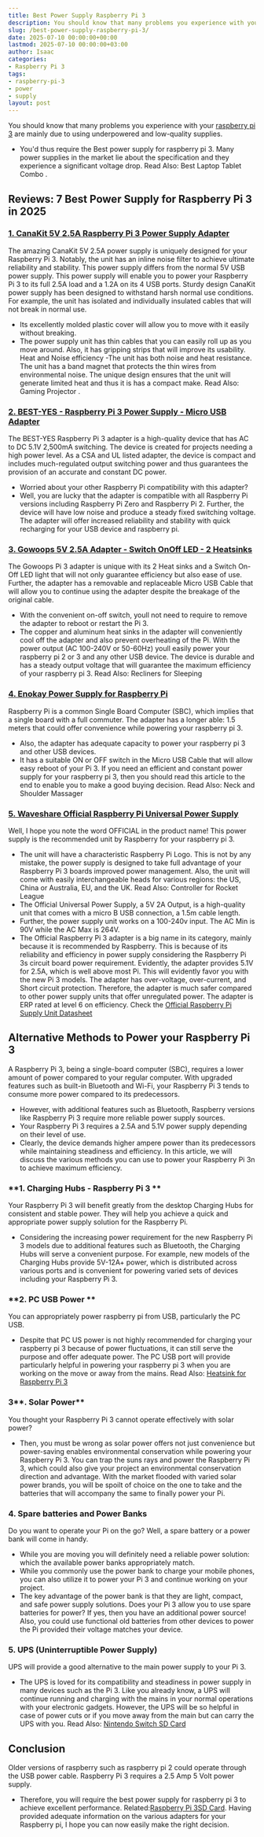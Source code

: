 ```yaml
---
title: Best Power Supply Raspberry Pi 3
description: You should know that many problems you experience with your raspberry pi 3-specs-benchmarks are mainly due to using underpowered and low-quality supplies. -...
slug: /best-power-supply-raspberry-pi-3/
date: 2025-07-10 00:00:00+00:00
lastmod: 2025-07-10 00:00:00+03:00
author: Isaac
categories:
- Raspberry Pi 3
tags:
- raspberry-pi-3
- power
- supply
layout: post
---
```

You should know that many problems you experience with your
[raspberry pi 3](https://www.raspberrypi.org/magpi/[raspberry-pi-3](https://pestpolicy.com/best-heatsink-for-raspberry-pi-3/)-specs-benchmarks/)
are mainly due to using underpowered and low-quality supplies.
- You'd thus require the Best power supply for raspberry pi 3.
Many power supplies in the market lie about the specification and they experience a significant voltage drop. Read Also:
Best Laptop Tablet Combo
.
## Reviews: 7 Best Power Supply for Raspberry Pi 3 in 2025
### [1. CanaKit 5V 2.5A Raspberry Pi 3 Power Supply Adapter](https://www.amazon.com/dp/B00MARDJZ4/?tag=p-policy-20)
The amazing CanaKit 5V 2.5A power supply is uniquely designed for your Raspberry Pi 3. Notably, the unit has an inline noise filter to achieve ultimate reliability and stability.
This power supply differs from the normal 5V USB power supply. This power supply will enable you to power your Raspberry Pi 3 to its full 2.5A load and a 1.2A on its 4 USB ports.
Sturdy design
CanaKit power supply has been designed to withstand harsh normal use conditions. For example, the unit has isolated and individually insulated cables that will not break in normal use.
- Its excellently molded plastic cover will allow you to move with it easily without breaking.
- The power supply unit has thin cables that you can easily roll up as you move around. Also, it has gripping strips that will improve its usability.
Heat and Noise efficiency -The unit has both noise and heat resistance. The unit has a band magnet that protects the thin wires from environmental noise.
The unique design ensures that the unit will generate limited heat and thus it is has a compact make. Read Also:
Gaming Projector
.
### [2. BEST-YES - Raspberry Pi 3 Power Supply - Micro USB Adapter](https://www.amazon.com/dp/B0719SX3GC/?tag=p-policy-20)
The BEST-YES Raspberry Pi 3 adapter is a high-quality device that has AC to DC 5.1V 2,500mA switching. The device is created for projects needing a high power level.
As a CSA and UL listed adapter, the device is compact and includes much-regulated output switching power and thus guarantees the provision of an accurate and constant DC power.
- Worried about your other Raspberry Pi compatibility with this adapter?
- Well, you are lucky that the adapter is compatible with all Raspberry Pi versions including Raspberry Pi Zero and Raspberry Pi 2.
Further, the device will have low noise and produce a steady fixed switching voltage. The adapter will offer increased reliability and stability with quick recharging for your USB device and raspberry pi.
### [3. Gowoops 5V 2.5A Adapter - Switch OnOff LED - 2 Heatsinks](https://www.amazon.com/dp/B01FM0XOH8/?tag=p-policy-20)
The Gowoops Pi 3 adapter is unique with its 2 Heat sinks and a Switch On-Off LED light that will not only guarantee efficiency but also ease of use.
Further, the adapter has a removable and replaceable Micro USB Cable that will allow you to continue using the adapter despite the breakage of the original cable.
- With the convenient on-off switch, youll not need to require to remove the adapter to reboot or restart the Pi 3.
- The copper and aluminum heat sinks in the adapter will conveniently cool off the adapter and also prevent overheating of the Pi.
With the power output (AC 100-240V or 50-60Hz) youll easily power your raspberry pi 2 or 3 and any other USB device.
The device is durable and has a steady output voltage that will guarantee the maximum efficiency of your raspberry pi 3.
Read Also:
Recliners for Sleeping
### [4. Enokay Power Supply for Raspberry Pi](https://www.amazon.com/dp/B01MZX466R/?tag=p-policy-20)
Raspberry Pi is a common Single Board Computer (SBC), which implies that a single board with a full commuter.
The adapter has a longer able: 1.5 meters that could offer convenience while powering your raspberry pi 3.
- Also, the adapter has adequate capacity to power your raspberry pi 3 and other USB devices.
- It has a suitable ON or OFF switch in the Micro USB Cable that will allow easy reboot of your Pi 3.
If you need an efficient and constant power supply for your raspberry pi 3, then you should read this article to the end to enable you to make a good buying decision.
Read Also:
Neck and Shoulder Massager
### [5. Waveshare Official Raspberry Pi Universal Power Supply](https://www.amazon.com/dp/product/B0817VCRNQ/?t=p-policy-20)
Well, I hope you note the word OFFICIAL in the product name! This power supply is the recommended unit by Raspberry for your raspberry pi 3.
- The unit will have a characteristic Raspberry Pi Logo.
This is not by any mistake, the power supply is designed to take full advantage of your Raspberry Pi 3 boards improved power management.
Also, the unit will come with easily interchangeable heads for various regions: the US, China or Australia, EU, and the UK. Read Also:
Controller for Rocket League
- The Official Universal Power Supply, a 5V 2A Output, is a high-quality unit that comes with a micro B USB connection, a 1.5m cable length.
- Further, the power supply unit works on a 100-240v input. The AC Min is 90V while the AC Max is 264V.
- The Official Raspberry Pi 3 adapter is a big name in its category, mainly because it is recommended by Raspberry.
This is because of its reliability and efficiency in power supply considering the Raspberry Pi 3s circuit board power requirement. Evidently, the adapter provides 5.1V for 2.5A, which is well above most Pi.
This will evidently favor you with the new Pi 3 models. The adapter has over-voltage, over-current, and Short circuit protection.
Therefore, the adapter is much safer compared to other power supply units that offer unregulated power. The adapter is ERP rated at level 6 on efficiency. Check the
[Official Raspberry Pi Supply Unit Datasheet](https://www.modmypi.com/download/T5875DV.PDF)
## Alternative Methods to Power your Raspberry Pi 3
A Raspberry Pi 3, being a single-board computer (SBC), requires a lower amount of power compared to your regular computer.
With upgraded features such as built-in Bluetooth and Wi-Fi, your Raspberry Pi 3 tends to consume more power compared to its predecessors.
- However, with additional features such as Bluetooth, Raspberry versions like Raspberry Pi 3 require more reliable power supply sources.
- Your Raspberry Pi 3 requires a 2.5A and 5.1V power supply depending on their level of use.
- Clearly, the device demands higher ampere power than its predecessors while maintaining steadiness and efficiency.
In this article, we will discuss the various methods you can use to power your Raspberry Pi 3n to achieve maximum efficiency.
### **1. Charging Hubs - Raspberry Pi 3 **
Your Raspberry Pi 3 will benefit greatly from the desktop Charging Hubs for consistent and stable power. They will help you achieve a quick and appropriate power supply solution for the Raspberry Pi.
- Considering the increasing power requirement for the new Raspberry Pi 3 models due to additional features such as Bluetooth, the Charging Hubs will serve a convenient purpose.
For example, new models of the Charging Hubs provide 5V-12A+ power, which is distributed across various ports and is convenient for powering varied sets of devices including your Raspberry Pi 3.
### **2. PC USB Power **
You can appropriately power raspberry pi from USB, particularly the PC USB.
- Despite that PC US power is not highly recommended for charging your raspberry pi 3 because of power fluctuations, it can still serve the purpose and offer adequate power.
The PC USB port will provide particularly helpful in powering your raspberry pi 3 when you are working on the move or away from the mains. Read Also:
[Heatsink for Raspberry Pi 3](https://pestpolicy.com/best-heatsink-for-raspberry-pi-3/)
### **3****. Solar Power**
You thought your Raspberry Pi 3 cannot operate effectively with solar power?
- Then, you must be wrong as solar power offers not just convenience but power-saving enables environmental conservation while powering your Raspberry Pi 3.
You can trap the suns rays and power the Raspberry Pi 3, which could also give your project an environmental conservation direction and advantage.
With the market flooded with varied solar power brands, you will be spoilt of choice on the one to take and the batteries that will accompany the same to finally power your Pi.
### **4. Spare batteries and Power Banks**
Do you want to operate your Pi on the go? Well, a spare battery or a power bank will come in handy.
- While you are moving you will definitely need a reliable power solution: which the available power banks appropriately match.
- While you commonly use the power bank to charge your mobile phones, you can also utilize it to power your Pi 3 and continue working on your project.
- The key advantage of the power bank is that they are light, compact, and safe power supply solutions. Does your Pi 3 allow you to use spare batteries for power?
If yes, then you have an additional power source! Also, you could use functional old batteries from other devices to power the Pi provided their voltage matches your device.
### **5. UPS (Uninterruptible Power Supply)**
UPS will provide a good alternative to the main power supply to your Pi 3.
- The UPS is loved for its compatibility and steadiness in power supply in many devices such as the Pi 3.
Like you already know, a UPS will continue running and charging with the mains in your normal operations with your electronic gadgets.
However, the UPS will be so helpful in case of power cuts or if you move away from the main but can carry the UPS with you. Read Also:
[Nintendo Switch SD Card](https://pestpolicy.com/nintendo-switch-sd-card/)
## Conclusion
Older versions of raspberry such as raspberry pi 2 could operate through the USB power cable. Raspberry Pi 3 requires a 2.5 Amp 5 Volt power supply.
- Therefore, you will require the best power supply for raspberry pi 3 to achieve excellent performance. Related:[Raspberry Pi 3SD Card](https://pestpolicy.com/best-sd-card-for-raspberry-pi-3/).
Having provided adequate information on the various adapters for your Raspberry pi, I hope you can now easily make the right decision.